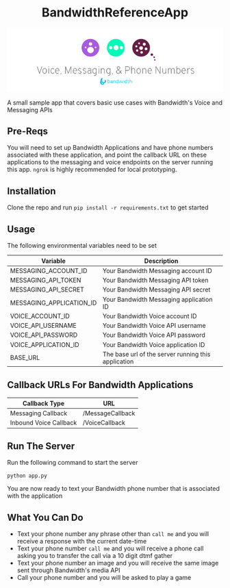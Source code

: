<div align="center">

# BandwidthReferenceApp

![BW_all](../../.readme_images/BW_all.png)

</div>

A small sample app that covers basic use cases with Bandwidth's Voice and Messaging APIs

## Pre-Reqs

You will need to set up Bandwidth Applications and have phone numbers associated with these application, and point the callback URL on these applications to the messaging and voice endpoints on the server running this app. `ngrok` is highly recommended for local prototyping.

## Installation

Clone the repo and run `pip install -r requirements.txt` to get started

## Usage

The following environmental variables need to be set

| Variable | Description |
|--|--|
| MESSAGING_ACCOUNT_ID | Your Bandwidth Messaging account ID |
| MESSAGING_API_TOKEN | Your Bandwidth Messaging API token |
| MESSAGING_API_SECRET | Your Bandwidth Messaging API secret |
| MESSAGING_APPLICATION_ID | Your Bandwidth Messaging application ID |
| VOICE_ACCOUNT_ID | Your Bandwidth Voice account ID |
| VOICE_API_USERNAME | Your Bandwidth Voice API username |
| VOICE_API_PASSWORD | Your Bandwidth Voice API password |
| VOICE_APPLICATION_ID | Your Bandwidth Voice application ID |
| BASE_URL | The base url of the server running this application |

## Callback URLs For Bandwidth Applications

| Callback Type | URL |
|--|--|
| Messaging Callback | <url>/MessageCallback |
| Inbound Voice Callback | <url>/VoiceCallback |

## Run The Server
Run the following command to start the server

```
python app.py
```

You are now ready to text your Bandwidth phone number that is associated with the application

## What You Can Do

* Text your phone number any phrase other than `call me` and you will receive a response with the current date-time
* Text your phone number `call me` and you will receive a phone call asking you to transfer the call via a 10 digit dtmf gather
* Text your phone number an image and you will receive the same image sent through Bandwidth's media API
* Call your phone number and you will be asked to play a game

